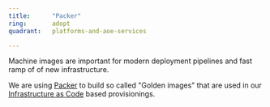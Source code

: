 ```yaml
---
title:      "Packer"
ring:       adopt
quadrant:   platforms-and-aoe-services

---
```


Machine images are important for modern deployment pipelines and fast ramp of of new infrastructure.

We are using [Packer](https://www.packer.io/intro/getting-started/build-image.html) to build so called "Golden images" that are used in our [Infrastructure as Code](/methods-and-patterns/infrastructure-as-code.html) based provisionings.
